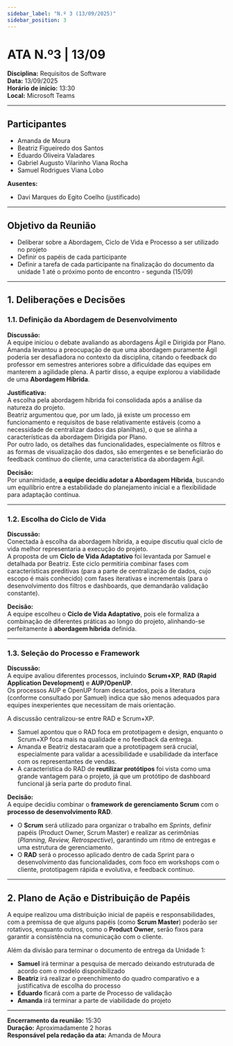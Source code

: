 ```yaml
---
sidebar_label: "N.º 3 (13/09/2025)"
sidebar_position: 3
---
```

# ATA N.º3 | 13/09

**Disciplina:** Requisitos de Software  
**Data:** 13/09/2025  
**Horário de início:** 13:30  
**Local:** Microsoft Teams  

---

## Participantes  

- Amanda de Moura  
- Beatriz Figueiredo dos Santos  
- Eduardo Oliveira Valadares  
- Gabriel Augusto Vilarinho Viana Rocha  
- Samuel Rodrigues Viana Lobo  

**Ausentes:**  
- Davi Marques do Egito Coelho (justificado)  

---

## Objetivo da Reunião  

- Deliberar sobre a Abordagem, Ciclo de Vida e Processo a ser utilizado no projeto  
- Definir os papéis de cada participante  
- Definir a tarefa de cada participante na finalização do documento da unidade 1 até o próximo ponto de encontro - segunda (15/09)  

---

## 1. Deliberações e Decisões  

### 1.1. Definição da Abordagem de Desenvolvimento  

**Discussão:**  
A equipe iniciou o debate avaliando as abordagens Ágil e Dirigida por Plano.  
Amanda levantou a preocupação de que uma abordagem puramente Ágil poderia ser desafiadora no contexto da disciplina, citando o feedback do professor em semestres anteriores sobre a dificuldade das equipes em manterem a agilidade plena. A partir disso, a equipe explorou a viabilidade de uma **Abordagem Híbrida**.  

**Justificativa:**  
A escolha pela abordagem híbrida foi consolidada após a análise da natureza do projeto.  
Beatriz argumentou que, por um lado, já existe um processo em funcionamento e requisitos de base relativamente estáveis (como a necessidade de centralizar dados das planilhas), o que se alinha a características da abordagem Dirigida por Plano.  
Por outro lado, os detalhes das funcionalidades, especialmente os filtros e as formas de visualização dos dados, são emergentes e se beneficiarão do feedback contínuo do cliente, uma característica da abordagem Ágil.  

**Decisão:**  
Por unanimidade, **a equipe decidiu adotar a Abordagem Híbrida**, buscando um equilíbrio entre a estabilidade do planejamento inicial e a flexibilidade para adaptação contínua.  

---

### 1.2. Escolha do Ciclo de Vida  

**Discussão:**  
Conectada à escolha da abordagem híbrida, a equipe discutiu qual ciclo de vida melhor representaria a execução do projeto.  
A proposta de um **Ciclo de Vida Adaptativo** foi levantada por Samuel e detalhada por Beatriz. Este ciclo permitiria combinar fases com características preditivas (para a parte de centralização de dados, cujo escopo é mais conhecido) com fases iterativas e incrementais (para o desenvolvimento dos filtros e dashboards, que demandarão validação constante).  

**Decisão:**  
A equipe escolheu o **Ciclo de Vida Adaptativo**, pois ele formaliza a combinação de diferentes práticas ao longo do projeto, alinhando-se perfeitamente à **abordagem híbrida** definida.  

---

### 1.3. Seleção do Processo e Framework  

**Discussão:**  
A equipe avaliou diferentes processos, incluindo **Scrum+XP**, **RAD (Rapid Application Development)** e **AUP/OpenUP**.  
Os processos AUP e OpenUP foram descartados, pois a literatura (conforme consultado por Samuel) indica que são menos adequados para equipes inexperientes que necessitam de mais orientação.  

A discussão centralizou-se entre RAD e Scrum+XP.  
- Samuel apontou que o RAD foca em prototipagem e design, enquanto o Scrum+XP foca mais na qualidade e no feedback da entrega.  
- Amanda e Beatriz destacaram que a prototipagem será crucial, especialmente para validar a acessibilidade e usabilidade da interface com os representantes de vendas.  
- A característica do RAD de **reutilizar protótipos** foi vista como uma grande vantagem para o projeto, já que um protótipo de dashboard funcional já seria parte do produto final.  

**Decisão:**  
A equipe decidiu combinar o **framework de gerenciamento Scrum** com o **processo de desenvolvimento RAD**.  

- O **Scrum** será utilizado para organizar o trabalho em *Sprints*, definir papéis (Product Owner, Scrum Master) e realizar as cerimônias (*Planning, Review, Retrospective*), garantindo um ritmo de entregas e uma estrutura de gerenciamento.  
- O **RAD** será o processo aplicado dentro de cada Sprint para o desenvolvimento das funcionalidades, com foco em workshops com o cliente, prototipagem rápida e evolutiva, e feedback contínuo.  

---

## 2. Plano de Ação e Distribuição de Papéis  

A equipe realizou uma distribuição inicial de papéis e responsabilidades, com a premissa de que alguns papéis (como **Scrum Master**) poderão ser rotativos, enquanto outros, como o **Product Owner**, serão fixos para garantir a consistência na comunicação com o cliente.  

Além da divisão para terminar o documento de entrega da Unidade 1:  

- **Samuel** irá terminar a pesquisa de mercado deixando estruturada de acordo com o modelo disponibilizado  
- **Beatriz** irá realizar o preenchimento do quadro comparativo e a justificativa de escolha do processo  
- **Eduardo** ficará com a parte de Processo de validação  
- **Amanda** irá terminar a parte de viabilidade do projeto  

---

**Encerramento da reunião:** 15:30  
**Duração:** Aproximadamente 2 horas  
**Responsável pela redação da ata:** Amanda de Moura  

